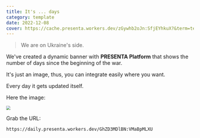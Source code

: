 ```yaml
---
title: It's ... days
category: template
date: 2022-12-08
cover: https://cache.presenta.workers.dev/zGywhb2oJn:SfjEYhkuX?&term=tech&title=It's+...+days&subtitle=Template
---
```


>  We are on Ukraine's side.

We've created a dynamic banner with **PRESENTA Platform** that shows the number of days since the beginning of the war.

It's just an image, thus, you can integrate easily where you want.

Every day it gets updated itself.

Here the image:

<img src="https://daily.presenta.workers.dev/GhZD3MDlBN:VMaBpMLXU" style="zoom:67%;" />

Grab the URL:

```shell
https://daily.presenta.workers.dev/GhZD3MDlBN:VMaBpMLXU
```

